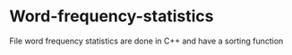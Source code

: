 # Word-frequency-statistics
File word frequency statistics are done in C++ and have a sorting function
